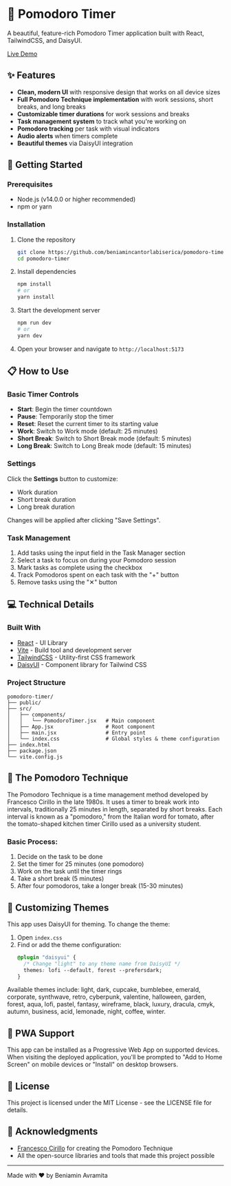 # 🍅 Pomodoro Timer

A beautiful, feature-rich Pomodoro Timer application built with React, TailwindCSS, and DaisyUI.

[Live Demo](https://pomodoro.beniamin.io)

## ✨ Features

- **Clean, modern UI** with responsive design that works on all device sizes
- **Full Pomodoro Technique implementation** with work sessions, short breaks, and long breaks
- **Customizable timer durations** for work sessions and breaks
- **Task management system** to track what you're working on
- **Pomodoro tracking** per task with visual indicators
- **Audio alerts** when timers complete
- **Beautiful themes** via DaisyUI integration

## 🚀 Getting Started

### Prerequisites

- Node.js (v14.0.0 or higher recommended)
- npm or yarn

### Installation

1. Clone the repository
   ```bash
   git clone https://github.com/beniamincantorlabiserica/pomodoro-timer.git
   cd pomodoro-timer
   ```

2. Install dependencies
   ```bash
   npm install
   # or
   yarn install
   ```

3. Start the development server
   ```bash
   npm run dev
   # or
   yarn dev
   ```

4. Open your browser and navigate to `http://localhost:5173`

## 📋 How to Use

### Basic Timer Controls

- **Start**: Begin the timer countdown
- **Pause**: Temporarily stop the timer
- **Reset**: Reset the current timer to its starting value
- **Work**: Switch to Work mode (default: 25 minutes)
- **Short Break**: Switch to Short Break mode (default: 5 minutes)
- **Long Break**: Switch to Long Break mode (default: 15 minutes)

### Settings

Click the **Settings** button to customize:
- Work duration
- Short break duration
- Long break duration

Changes will be applied after clicking "Save Settings".

### Task Management

1. Add tasks using the input field in the Task Manager section
2. Select a task to focus on during your Pomodoro session
3. Mark tasks as complete using the checkbox
4. Track Pomodoros spent on each task with the "+" button
5. Remove tasks using the "✕" button

## 💻 Technical Details

### Built With

- [React](https://reactjs.org/) - UI Library
- [Vite](https://vitejs.dev/) - Build tool and development server
- [TailwindCSS](https://tailwindcss.com/) - Utility-first CSS framework
- [DaisyUI](https://daisyui.com/) - Component library for Tailwind CSS

### Project Structure

```
pomodoro-timer/
├── public/
├── src/
│   ├── components/
│   │   └── PomodoroTimer.jsx   # Main component
│   ├── App.jsx                 # Root component
│   ├── main.jsx                # Entry point
│   └── index.css               # Global styles & theme configuration
├── index.html
├── package.json
└── vite.config.js
```

## 🔄 The Pomodoro Technique

The Pomodoro Technique is a time management method developed by Francesco Cirillo in the late 1980s. It uses a timer to break work into intervals, traditionally 25 minutes in length, separated by short breaks. Each interval is known as a "pomodoro," from the Italian word for tomato, after the tomato-shaped kitchen timer Cirillo used as a university student.

### Basic Process:

1. Decide on the task to be done
2. Set the timer for 25 minutes (one pomodoro)
3. Work on the task until the timer rings
4. Take a short break (5 minutes)
5. After four pomodoros, take a longer break (15-30 minutes)

## 🎨 Customizing Themes

This app uses DaisyUI for theming. To change the theme:

1. Open `index.css`
2. Find or add the theme configuration:
   ```css
   @plugin "daisyui" {
     /* Change "light" to any theme name from DaisyUI */
     themes: lofi --default, forest --prefersdark;
   }
   ```

Available themes include: light, dark, cupcake, bumblebee, emerald, corporate, synthwave, retro, cyberpunk, valentine, halloween, garden, forest, aqua, lofi, pastel, fantasy, wireframe, black, luxury, dracula, cmyk, autumn, business, acid, lemonade, night, coffee, winter.

## 📱 PWA Support

This app can be installed as a Progressive Web App on supported devices. When visiting the deployed application, you'll be prompted to "Add to Home Screen" on mobile devices or "Install" on desktop browsers.

## 📄 License

This project is licensed under the MIT License - see the LICENSE file for details.

## 🙏 Acknowledgments

- [Francesco Cirillo](https://francescocirillo.com/) for creating the Pomodoro Technique
- All the open-source libraries and tools that made this project possible

---

Made with ❤️ by Beniamin Avramita
